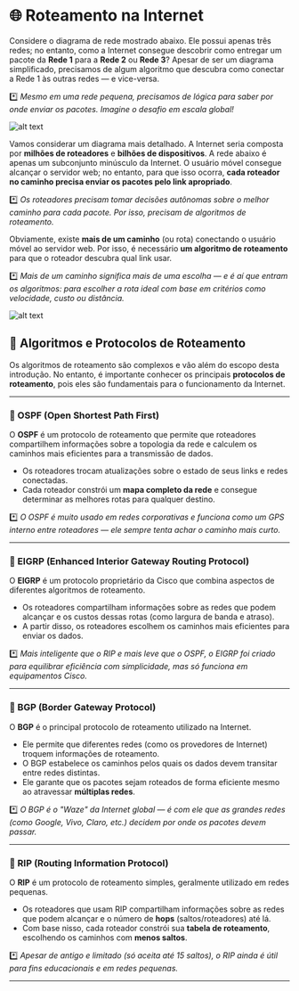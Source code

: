 # 🌐 Roteamento na Internet

Considere o diagrama de rede mostrado abaixo. Ele possui apenas três redes; no entanto, como a Internet consegue descobrir como entregar um pacote da **Rede 1** para a **Rede 2** ou **Rede 3**? Apesar de ser um diagrama simplificado, precisamos de algum algoritmo que descubra como conectar a Rede 1 às outras redes — e vice-versa.

*️⃣ *Mesmo em uma rede pequena, precisamos de lógica para saber por onde enviar os pacotes. Imagine o desafio em escala global!*

![alt text](https://tryhackme-images.s3.amazonaws.com/user-uploads/5f04259cf9bf5b57aed2c476/room-content/5f04259cf9bf5b57aed2c476-1719849271800.svg)


Vamos considerar um diagrama mais detalhado. A Internet seria composta por **milhões de roteadores** e **bilhões de dispositivos**. A rede abaixo é apenas um subconjunto minúsculo da Internet. O usuário móvel consegue alcançar o servidor web; no entanto, para que isso ocorra, **cada roteador no caminho precisa enviar os pacotes pelo link apropriado**.

*️⃣ *Os roteadores precisam tomar decisões autônomas sobre o melhor caminho para cada pacote. Por isso, precisam de algoritmos de roteamento.*

Obviamente, existe **mais de um caminho** (ou rota) conectando o usuário móvel ao servidor web. Por isso, é necessário **um algoritmo de roteamento** para que o roteador descubra qual link usar.

*️⃣ *Mais de um caminho significa mais de uma escolha — e é aí que entram os algoritmos: para escolher a rota ideal com base em critérios como velocidade, custo ou distância.*

![alt text](https://tryhackme-images.s3.amazonaws.com/user-uploads/5f04259cf9bf5b57aed2c476/room-content/5f04259cf9bf5b57aed2c476-1719849333579.svg)

## 🧠 Algoritmos e Protocolos de Roteamento

Os algoritmos de roteamento são complexos e vão além do escopo desta introdução. No entanto, é importante conhecer os principais **protocolos de roteamento**, pois eles são fundamentais para o funcionamento da Internet.


---

### 📌 OSPF (Open Shortest Path First)

O **OSPF** é um protocolo de roteamento que permite que roteadores compartilhem informações sobre a topologia da rede e calculem os caminhos mais eficientes para a transmissão de dados.

- Os roteadores trocam atualizações sobre o estado de seus links e redes conectadas.
- Cada roteador constrói um **mapa completo da rede** e consegue determinar as melhores rotas para qualquer destino.

*️⃣ *O OSPF é muito usado em redes corporativas e funciona como um GPS interno entre roteadores — ele sempre tenta achar o caminho mais curto.*

---

### 📌 EIGRP (Enhanced Interior Gateway Routing Protocol)

O **EIGRP** é um protocolo proprietário da Cisco que combina aspectos de diferentes algoritmos de roteamento.

- Os roteadores compartilham informações sobre as redes que podem alcançar e os custos dessas rotas (como largura de banda e atraso).
- A partir disso, os roteadores escolhem os caminhos mais eficientes para enviar os dados.

*️⃣ *Mais inteligente que o RIP e mais leve que o OSPF, o EIGRP foi criado para equilibrar eficiência com simplicidade, mas só funciona em equipamentos Cisco.*

---

### 📌 BGP (Border Gateway Protocol)

O **BGP** é o principal protocolo de roteamento utilizado na Internet.

- Ele permite que diferentes redes (como os provedores de Internet) troquem informações de roteamento.
- O BGP estabelece os caminhos pelos quais os dados devem transitar entre redes distintas.
- Ele garante que os pacotes sejam roteados de forma eficiente mesmo ao atravessar **múltiplas redes**.

*️⃣ *O BGP é o "Waze" da Internet global — é com ele que as grandes redes (como Google, Vivo, Claro, etc.) decidem por onde os pacotes devem passar.*

---

### 📌 RIP (Routing Information Protocol)

O **RIP** é um protocolo de roteamento simples, geralmente utilizado em redes pequenas.

- Os roteadores que usam RIP compartilham informações sobre as redes que podem alcançar e o número de **hops** (saltos/roteadores) até lá.
- Com base nisso, cada roteador constrói sua **tabela de roteamento**, escolhendo os caminhos com **menos saltos**.

*️⃣ *Apesar de antigo e limitado (só aceita até 15 saltos), o RIP ainda é útil para fins educacionais e em redes pequenas.*

---
